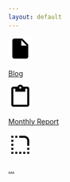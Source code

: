 ```yaml
---
layout: default
---
```


<div class="weui-grids">
  <a href="https://blog.wasin.io" class="weui-grid">
      <div class="weui-grid__icon">
          <img src="/assets/images/ic_insert_drive_file_black_24px.svg" alt="blog icon">
      </div>
      <p class="weui-grid__label">
          Blog
      </p>
  </a>
  <a href="https://blog.wasin.io/monthly-report" class="weui-grid">
      <div class="weui-grid__icon">
          <img src="/assets/images/ic_content_paste_black_24px.svg" alt="monthly report icon">
      </div>
      <p class="weui-grid__label">
          Monthly Report
      </p>
  </a>
  <a href="javascript:;" class="weui-grid">
      <div class="weui-grid__icon">
          <img src="/assets/images/ic_rounded_corner_black_24px.svg" alt="analytics icon">
      </div>
      <p class="weui-grid__label">
          ...
      </p>
  </a>
</div>